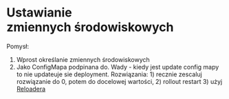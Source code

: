 # Ustawianie zmiennych środowiskowych

Pomysł:

1. Wprost określanie zmiennych środowiskowych
2. Jako ConfigMapa podpinana do. Wady - kiedy jest update config mapy to nie updateuje sie deployment. Rozwiązania: 1) recznie zescaluj rozwiązanie do 0, potem do docelowej wartości, 2) rollout restart 3) użyj [Reloadera](https://github.com/stakater/Reloader)